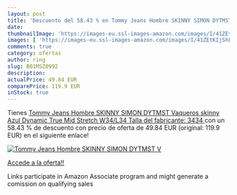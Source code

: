 ```yaml
---
layout: post
title: 'Descuento del 58.43 % en Tommy Jeans Hombre SKINNY SIMON DYTMST V'
date: 
thumbnailImage: 'https://images-eu.ssl-images-amazon.com/images/I/41ZEtKIjShL._SL200_.jpg'
images: [ 'https://images-eu.ssl-images-amazon.com/images/I/41ZEtKIjShL._SL200_.jpg' ]
comments: true
category: ofertas
author: ring
slug: B01MSZ0992
description:
actualPrice: 49.84 EUR
comparePrice: 119.9 EUR
inStock: true
---
```


Tienes [Tommy Jeans Hombre SKINNY SIMON DYTMST Vaqueros  skinny Azul  Dynamic True Mid Stretch  W34/L34  Talla del fabricante: 3434 ](https://www.amazon.es/dp/B01MSZ0992/?tag=tolees-21) con un 58.43 % de descuento con precio de oferta de 49.84 EUR (original: 119.9 EUR) en el siguiente enlace!

[![Tommy Jeans Hombre SKINNY SIMON DYTMST V](https://images-eu.ssl-images-amazon.com/images/I/41ZEtKIjShL._SL200_.jpg)](https://www.amazon.es/dp/B01MSZ0992/?tag=tolees-21)

[Accede a la oferta!!](https://www.amazon.es/dp/B01MSZ0992/?tag=tolees-21)

Links participate in Amazon Associate program and might generate a comission on qualifying sales


